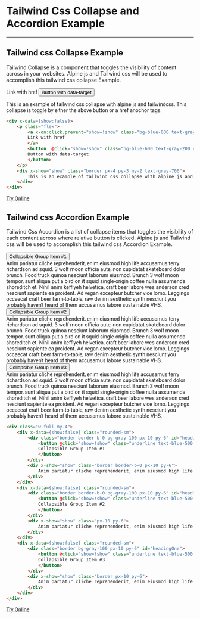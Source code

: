 <h1 class="text-gray-700 font-bold text-2xl md:text-3xl leading-snug">Tailwind Css Collapse and Accordion Example</h1>
<hr class="border-t-2 border-b-0 border-gray-100 mt-2 mb-8">
<h2 class="font-bold mb-4 text-gray-700 text-xl">Tailwind css Collapse Example</h2>
<p class="my-4 leading-relaxed text-gray-700">Tailwind Collapse is a component that toggles the visibility of content across in your websites. Alpine js and Tailwind css will be used to accomplish this tailwind css collapse Example.</p>
<div class="p-6 border rounded-t-lg" style="font-family:Roboto">
    <div x-data={show:false}>
        <p class="flex">
            <a x-on:click.prevent="show=!show" class="bg-blue-600 text-gray-200 rounded hover:bg-blue-500 px-4 py-3 cursor-pointer focus:outline-none mr-2">
            Link with href
            </a>
            <button  @click="show=!show" class="bg-blue-600 text-gray-200 rounded hover:bg-blue-500 px-4 py-3 text-sm focus:outline-none" type="button">
            Button with data-target
            </button>
        </p> 
        <div x-show="show" class="border px-4 py-3 my-2 text-gray-700">
            This is an example of tailwind css collapse with alpine js and tailwindcss. This collapse is toggle by either the above button or a href anochor tags.
        </div>
    </div>
</div>

```html
<div x-data={show:false}>
    <p class="flex">
        <a x-on:click.prevent="show=!show" class="bg-blue-600 text-gray-200 rounded hover:bg-blue-500 px-4 py-3 cursor-pointer focus:outline-none mr-2">
        Link with href
        </a>
        <button  @click="show=!show" class="bg-blue-600 text-gray-200 rounded hover:bg-blue-500 px-4 py-3 text-sm focus:outline-none" type="button">
        Button with data-target
        </button>
    </p> 
    <div x-show="show" class="border px-4 py-3 my-2 text-gray-700">
        This is an example of tailwind css collapse with alpine js and tailwindcss. This collapse is toggle by either the above button or a href anochor tags.
    </div>
</div>
```

<div class="p-6 border rounded-t-lg text-center mt-16" style="font-family:Roboto">
    <a href="/editors/tailwind-css-collapse-da60944e2352" class="leading-tight bg-blue-600 hover:text-gray-100 text-gray-200 rounded px-6 py-3 text-sm">Try Online</a>
</div>


<h2 class="font-bold mb-4 text-gray-700 text-xl">Tailwind css Accordion Example</h2>
<p class="my-4 leading-relaxed text-gray-700">Tailwind Css Accordion is a list of collapse items that toggles the visibility of each content across where relative button is clicked. Alpine js and Tailwind css will be used to accomplish this tailwind css Accordion Example.</p>
<div class="p-6 border rounded-t-lg" style="font-family:Roboto">
    <div class="w-full my-4">
        <div x-data={show:false} class="rounded-sm">
            <div class="border border-b-0 bg-gray-100 px-10 py-6" id="headingOne">
                <button @click="show=!show" class="underline text-blue-500 hover:text-blue-700 focus:outline-none" type="button">
                Collapsible Group Item #1
                </button>
            </div>
            <div x-show="show" class="border border-b-0 px-10 py-6">
                Anim pariatur cliche reprehenderit, enim eiusmod high life accusamus terry richardson ad squid. 3 wolf moon officia aute, non cupidatat skateboard dolor brunch. Food truck quinoa nesciunt laborum eiusmod. Brunch 3 wolf moon tempor, sunt aliqua put a bird on it squid single-origin coffee nulla assumenda shoreditch et. Nihil anim keffiyeh helvetica, craft beer labore wes anderson cred nesciunt sapiente ea proident. Ad vegan excepteur butcher vice lomo. Leggings occaecat craft beer farm-to-table, raw denim aesthetic synth nesciunt you probably haven't heard of them accusamus labore sustainable VHS.
            </div>
        </div>
        <div x-data={show:false} class="rounded-sm">
            <div class="border border-b-0 bg-gray-100 px-10 py-6" id="headingOne">
                <button @click="show=!show" class="underline text-blue-500 hover:text-blue-700 focus:outline-none" type="button">
                Collapsible Group Item #2
                </button>
            </div>
            <div x-show="show" class="px-10 py-6">     
                Anim pariatur cliche reprehenderit, enim eiusmod high life accusamus terry richardson ad squid. 3 wolf moon officia aute, non cupidatat skateboard dolor brunch. Food truck quinoa nesciunt laborum eiusmod. Brunch 3 wolf moon tempor, sunt aliqua put a bird on it squid single-origin coffee nulla assumenda shoreditch et. Nihil anim keffiyeh helvetica, craft beer labore wes anderson cred nesciunt sapiente ea proident. Ad vegan excepteur butcher vice lomo. Leggings occaecat craft beer farm-to-table, raw denim aesthetic synth nesciunt you probably haven't heard of them accusamus labore sustainable VHS.
            </div>
        </div>
        <div x-data={show:false} class="rounded-sm">
            <div class="border bg-gray-100 px-10 py-6" id="headingOne">
                <button @click="show=!show" class="underline text-blue-500 hover:text-blue-700 focus:outline-none" type="button">
                Collapsible Group Item #3
                </button>
            </div>
            <div x-show="show" class="border px-10 py-6">
                Anim pariatur cliche reprehenderit, enim eiusmod high life accusamus terry richardson ad squid. 3 wolf moon officia aute, non cupidatat skateboard dolor brunch. Food truck quinoa nesciunt laborum eiusmod. Brunch 3 wolf moon tempor, sunt aliqua put a bird on it squid single-origin coffee nulla assumenda shoreditch et. Nihil anim keffiyeh helvetica, craft beer labore wes anderson cred nesciunt sapiente ea proident. Ad vegan excepteur butcher vice lomo. Leggings occaecat craft beer farm-to-table, raw denim aesthetic synth nesciunt you probably haven't heard of them accusamus labore sustainable VHS.
            </div>
        </div>
    </div>
</div>

```html
<div class="w-full my-4">
    <div x-data={show:false} class="rounded-sm">
        <div class="border border-b-0 bg-gray-100 px-10 py-6" id="headingOne">
            <button @click="show=!show" class="underline text-blue-500 hover:text-blue-700 focus:outline-none" type="button">
            Collapsible Group Item #1
            </button>
        </div>
        <div x-show="show" class="border border-b-0 px-10 py-6">
            Anim pariatur cliche reprehenderit, enim eiusmod high life accusamus terry richardson ad squid. 3 wolf moon officia aute, non cupidatat skateboard dolor brunch. Food truck quinoa nesciunt laborum eiusmod. Brunch 3 wolf moon tempor, sunt aliqua put a bird on it squid single-origin coffee nulla assumenda shoreditch et. Nihil anim keffiyeh helvetica, craft beer labore wes anderson cred nesciunt sapiente ea proident. Ad vegan excepteur butcher vice lomo. Leggings occaecat craft beer farm-to-table, raw denim aesthetic synth nesciunt you probably haven't heard of them accusamus labore sustainable VHS.
        </div>
    </div>
    <div x-data={show:false} class="rounded-sm">
        <div class="border border-b-0 bg-gray-100 px-10 py-6" id="headingOne">
            <button @click="show=!show" class="underline text-blue-500 hover:text-blue-700 focus:outline-none" type="button">
            Collapsible Group Item #2
            </button>
        </div>
        <div x-show="show" class="px-10 py-6">     
            Anim pariatur cliche reprehenderit, enim eiusmod high life accusamus terry richardson ad squid. 3 wolf moon officia aute, non cupidatat skateboard dolor brunch. Food truck quinoa nesciunt laborum eiusmod. Brunch 3 wolf moon tempor, sunt aliqua put a bird on it squid single-origin coffee nulla assumenda shoreditch et. Nihil anim keffiyeh helvetica, craft beer labore wes anderson cred nesciunt sapiente ea proident. Ad vegan excepteur butcher vice lomo. Leggings occaecat craft beer farm-to-table, raw denim aesthetic synth nesciunt you probably haven't heard of them accusamus labore sustainable VHS.
        </div>
    </div>
    <div x-data={show:false} class="rounded-sm">
        <div class="border bg-gray-100 px-10 py-6" id="headingOne">
            <button @click="show=!show" class="underline text-blue-500 hover:text-blue-700 focus:outline-none" type="button">
            Collapsible Group Item #3
            </button>
        </div>
        <div x-show="show" class="border px-10 py-6">
            Anim pariatur cliche reprehenderit, enim eiusmod high life accusamus terry richardson ad squid. 3 wolf moon officia aute, non cupidatat skateboard dolor brunch. Food truck quinoa nesciunt laborum eiusmod. Brunch 3 wolf moon tempor, sunt aliqua put a bird on it squid single-origin coffee nulla assumenda shoreditch et. Nihil anim keffiyeh helvetica, craft beer labore wes anderson cred nesciunt sapiente ea proident. Ad vegan excepteur butcher vice lomo. Leggings occaecat craft beer farm-to-table, raw denim aesthetic synth nesciunt you probably haven't heard of them accusamus labore sustainable VHS.
        </div>
    </div>
</div>
```

<div class="p-6 border rounded-t-lg text-center mt-16" style="font-family:Roboto">
    <a href="/editors/tailwind-accordion-38c4766d4199" class="leading-tight bg-blue-600 hover:text-gray-100 text-gray-200 rounded px-6 py-3 text-sm">Try Online</a>
</div>
